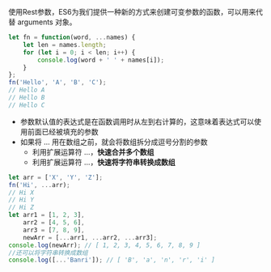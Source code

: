 使用Rest参数，ES6为我们提供一种新的方式来创建可变参数的函数，可以用来代替 arguments 对象。

```javascript
let fn = function(word, ...names) {
    let len = names.length;
    for (let i = 0; i < len; i++) {
        console.log(word + ' ' + names[i]);
    }
};
fn('Hello', 'A', 'B', 'C');
// Hello A
// Hello B
// Hello C
```

- 参数默认值的表达式是在函数调用时从左到右计算的，这意味着表达式可以使用前面已经被填充的参数
- 如果将 ... 用在数组之前，就会将数组拆分成逗号分割的参数
  - 利用扩展运算符 ...，**快速合并多个数组**
  - 利用扩展运算符 ...，**快速将字符串转换成数组**

```javascript
let arr = ['X', 'Y', 'Z'];
fn('Hi', ...arr);
// Hi X
// Hi Y
// Hi Z
let arr1 = [1, 2, 3],
    arr2 = [4, 5, 6],
    arr3 = [7, 8, 9],
    newArr = [...arr1, ...arr2, ...arr3];
console.log(newArr); // [ 1, 2, 3, 4, 5, 6, 7, 8, 9 ]
//还可以将字符串转换成数组
console.log([...'Banri']); // [ 'B', 'a', 'n', 'r', 'i' ]
```
